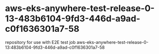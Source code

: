 # aws-eks-anywhere-test-release-0-13-483b6104-9fd3-446d-a9ad-c0f1636301a7-58
repository for use with E2E test job aws-eks-anywhere-test-release-0-13:483b6104-9fd3-446d-a9ad-c0f1636301a7-58
